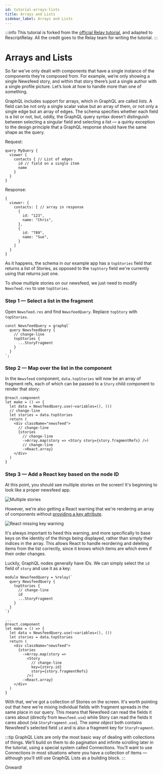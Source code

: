 ```yaml
---
id: tutorial-arrays-lists
title: Arrays and Lists
sidebar_label: Arrays and Lists
---
```


:::info
This tutorial is forked from the [official Relay tutorial](https://relay.dev/docs/tutorial/intro/), and adapted to RescriptRelay. All the credit goes to the Relay team for writing the tutorial.
:::

# Arrays and Lists

So far we’ve only dealt with components that have a single instance of the components they’re composed from. For example, we’re only showing a single Newsfeed story, and within that story there’s just a single author with a single profile picture. Let’s look at how to handle more than one of something.

GraphQL includes support for arrays, which in GraphQL are called _lists._ A field can be not only a single scalar value but an array of them, or not only a single edge but an array of edges. The schema specifies whether each field is a list or not, but, oddly, the GraphQL query syntax doesn’t distinguish between selecting a singular field and selecting a list — a quirky exception to the design principle that a GraphQL response should have the same shape as the query.

Request:

```
query MyQuery {
  viewer {
    contacts { // List of edges
      id // field on a single item
      name
    }
  }
}
```

Response:

```
{
  viewer: {
    contacts: [ // array in response
      {
        id: "123",
        name: "Chris",
      },
      {
        id: "789",
        name: "Sue",
      }
    ]
  }
}
```

As it happens, the schema in our example app has a `topStories` field that returns a list of Stories, as opposed to the `topStory` field we're currently using that returns just one.

To show multiple stories on our newsfeed, we just need to modify `Newsfeed.res` to use `topStories`.

### Step 1 — Select a list in the fragment

Open `Newsfeed.res` and find `NewsfeedQuery`. Replace `topStory` with `topStories`.

```
const NewsfeedQuery = graphql`
  query NewsfeedQuery {
    // change-line
    topStories {
      ...StoryFragment
    }
  }
`;
```

### Step 2 — Map over the list in the component

In the `Newsfeed` component, `data.topStories` will now be an array of fragment refs, each of which can be passed to a `Story` child component to render that story:

```
@react.component
let make = () => {
  let data = NewsfeedQuery.use(~variables=(), ())
  // change-line
  let stories = data.topStories
  return (
    <div className="newsfeed">
      // change-line
      {stories
        // change-line
        ->Array.map(story => <Story story={story.fragmentRefs} />)
        // change-line
        ->React.array}
    </div>
  )
}
```

### Step 3 — Add a React key based on the node ID

At this point, you should see multiple stories on the screen! It's beginning to look like a proper newsfeed app.

![Multiple stories](/img/docs/tutorial/arrays-top-stories-screenshot.png)

However, we're also getting a React warning that we're rendering an array of components without [providing a key attribute](https://reactjs.org/docs/lists-and-keys.html).

![React missing key warning](/img/docs/tutorial/arrays-keys-warning-screenshot.png)

It's always important to heed this warning, and more specifically to base keys on the identity of the things being displayed, rather than simply their indices in the array. This allows React to handle reordering and deleting items from the list correctly, since it knows which items are which even if their order changes.

Luckily, GraphQL nodes generally have IDs. We can simply select the `id` field of `story` and use it as a key:

```
module NewsfeedQuery = %relay(`
  query NewsfeedQuery {
    topStories {
      // change-line
      id
      ...StoryFragment
    }
  }
`)

...
@react.component
let make = () => {
  let data = NewsfeedQuery.use(~variables=(), ())
  let stories = data.topStories
  return (
    <div className="newsfeed">
      {stories
        ->Array.map(story =>
          <Story
            // change-line
            key={story.id}
            story={story.fragmentRefs}
          />)
        ->React.array}
    </div>
  )
}
```

With that, we've got a collection of Stories on the screen. It's worth pointing out that here we're mixing individual fields with fragment spreads in the same place in our query. This means that Newsfeed can read the fields it cares about (directly from `Newsfeed.use`) while Story can read the fields it cares about (via `StoryFragment.use`). The _same object_ both contains Newsfeed's selected field `id` and is also a fragment key for `StoryFragment`.

:::tip
GraphQL Lists are only the most basic way of dealing with collections of things. We’ll build on them to do pagination and infinite scrolling later in the tutorial, using a special system called Connections. You’ll want to use Connections in most situations where you have a collection of items — although you’ll still use GraphQL Lists as a building block.
:::

Onward!
